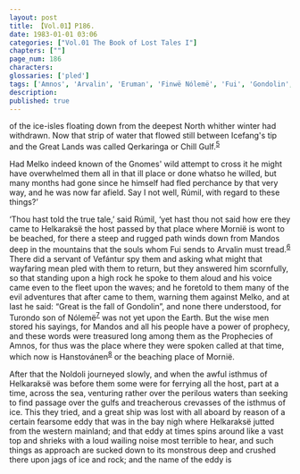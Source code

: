```yaml
---
layout: post
title: 【Vol.01】P186.
date: 1983-01-01 03:06
categories: ["Vol.01 The Book of Lost Tales I"]
chapters: [""]
page_num: 186
characters: 
glossaries: ['pled']
tags: ['Amnos', 'Arvalin', 'Eruman', 'Finwë Nólemë', 'Fui', 'Gondolin', 'Gnomes', 'Hanstovánen', 'Great Lands', 'Helkaraksë', 'Icefang', 'Mandos', 'Melko', 'Mornit', 'Mountains of Valinor', 'Noldoli', 'Qerkaringa', 'Rúmil']
description: 
published: true
---
```


<p style="text-indent: 0;">
of the ice-isles floating down from the deepest North whither winter had withdrawn. Now that strip of water that flowed still between Icefang's tip and the Great Lands was called Qerkaringa or Chill Gulf.<SUP><a href="{{site.baseurl}}/vol01-p189">5</a></SUP>
</p>

Had Melko indeed known of the Gnomes' wild attempt to cross it he might have overwhelmed them all in that ill place or done whatso he willed, but many months had gone since he himself had fled perchance by that very way, and he was now far afield. Say I not well, Rúmil, with regard to these things?’

‘Thou hast told the true tale,’ said Rúmil, ‘yet hast thou not said how ere they came to Helkaraksë the host passed by that place where Mornië is wont to be beached, for there a steep and rugged path winds down from Mandos deep in the mountains that the souls whom Fui sends to Arvalin must tread.<SUP>[6]({{site.baseurl}}/vol01-p189)</SUP> There did a servant of Vefántur spy them and asking what might that wayfaring mean pled with them to return, but they answered him scornfully, so that standing upon a high rock he spoke to them aloud and his voice came even to the fleet upon the waves; and he foretold to them many of the evil adventures that after came to them, warning them against Melko, and at last he said: “Great is the fall of Gondolin”, and none there understood, for Turondo son of Nólemë<SUP>[7]({{site.baseurl}}/vol01-p189)</SUP> was not yet upon the Earth. But the wise men stored his sayings, for Mandos and all his people have a power of prophecy, and these words were treasured long among them as the Prophecies of Amnos, for thus was the place where they were spoken called at that time, which now is Hanstovánen<SUP>[8]({{site.baseurl}}/vol01-p189)</SUP> or the beaching place of Mornië.

After that the Noldoli journeyed slowly, and when the awful isthmus of Helkaraksë was before them some were for ferrying all the host, part at a time, across the sea, venturing rather over the perilous waters than seeking to find passage over the gulfs and treacherous crevasses of the isthmus of ice. This they tried, and a great ship was lost with all aboard by reason of a certain fearsome eddy that was in the bay nigh where Helkaraksë jutted from the western mainland; and that eddy at times spins around like a vast top and shrieks with a loud wailing noise most terrible to hear, and such things as approach are sucked down to its monstrous deep and crushed there upon jags of ice and rock; and the name of the eddy is

